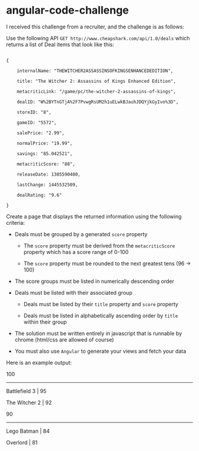 # angular-code-challenge

I received this challenge from a recruiter, and the challenge is as follows:

Use the following API ```GET http://www.cheapshark.com/api/1.0/deals```  which returns a list of Deal items that look like this:


```

{

    internalName: "THEWITCHER2ASSASSINSOFKINGSENHANCEDEDITION",

    title: "The Witcher 2: Assassins of Kings Enhanced Edition",

    metacriticLink: "/game/pc/the-witcher-2-assassins-of-kings",

    dealID: "W%2BYTnGTjA%2F7PvwgRsUM2h1uELwkBJauhJDQYjkGyIvo%3D",

    storeID: "8",

    gameID: "5572",

    salePrice: "2.99",

    normalPrice: "19.99",

    savings: "85.042521",

    metacriticScore: "88",

    releaseDate: 1305590400,

    lastChange: 1445532509,

    dealRating: "9.6"

}

```


Create a page that displays the returned information using the following criteria:

 * Deals must be grouped by a generated ```score``` property

     - The ```score``` property must be derived from the ```metacriticScore``` property which has a score range of 0-100

     - The ```score``` property must be rounded to the next greatest tens (96 -> 100)

 * The score groups must be listed in numerically descending order

 * Deals must be listed with their associated group

    - Deals must be listed by their ```title``` property and ```score``` property

    - Deals must be listed in alphabetically ascending order by ```title``` within their group

 * The solution must be written entirely in javascript that is runnable by chrome (html/css are allowed of course)

 * You must also use ```Angular``` to generate your views and fetch your data

Here is an example output:

100

--------

Battlefield 3            | 95

The Witcher 2            | 92



90

--------

Lego Batman              | 84

Overlord                 | 81

